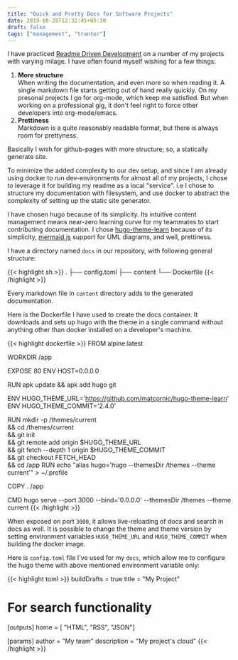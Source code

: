 ```yaml
---
title: "Quick and Pretty Docs for Software Projects"
date: 2019-08-28T12:32:45+05:30
draft: false
tags: ["management", "trantor"]
---
```


I have practiced [Readme Driven
Development](http://tom.preston-werner.com/2010/08/23/readme-driven-development.html)
on a number of my projects with varying milage. I have often found myself
wishing for a few things:

1. **More structure**<br /> When writing the documentation, and even more so
    when reading it. A single markdown file starts getting out of hand really
    quickly. On my presonal projects I go for org-mode, which keep me satisfied.
    But when working on a professional gig, it don't feel right to force other
    developers into org-mode/emacs.
2. **Prettiness**<br /> Markdown is a quite reasonably readable format, but
   there is always room for prettyness.

Basically I wish for github-pages with more structure; so, a statically generate
site.

To minimize the added complexity to our dev setup, and since I am already
using docker to run dev-environments for almost all of my projects, I chose to
leverage it for building my readme as a local "service". i.e I chose to
structure my documentation with filesystem, and use docker to abstract the
complexity of setting up the static site generator.

I have chosen hugo because of its simplicity. Its intuitive content management
means near-zero learning curve for my teammates to start contributing
documentation. I chose
[hugo-theme-learn](https://github.com/matcornic/hugo-theme-learn) because of its
simplicity, [mermaid.js](https://mermaidjs.github.io/) support for UML diagrams,
and well, prettiness.

I have a directory named `docs` in our repository, with following general structure:

{{< highlight sh >}}
.
├── config.toml
├── content
└── Dockerfile
{{< /highlight >}}

Every markdown file in `content` directory adds to the generated documentation.

Here is the Dockerfile I have used to create the docs container. It downloads
and sets up hugo with the theme in a single command without anything other than
docker installed on a developer's machine.

{{< highlight dockerfile >}}
FROM alpine:latest

WORKDIR /app

EXPOSE 80
ENV HOST=0.0.0.0

RUN apk update && apk add hugo git

ENV HUGO_THEME_URL='https://github.com/matcornic/hugo-theme-learn'
ENV HUGO_THEME_COMMIT='2.4.0'

RUN mkdir -p /themes/current \
  && cd /themes/current \
  && git init \
  && git remote add origin $HUGO_THEME_URL \
  && git fetch --depth 1 origin $HUGO_THEME_COMMIT \
  && git checkout FETCH_HEAD \
  && cd /app
RUN echo "alias hugo='hugo --themesDir /themes --theme current'" > ~/.profile

COPY . /app

CMD hugo serve --port 3000 --bind='0.0.0.0' --themesDir /themes --theme current
{{< /highlight >}}

When exposed on port `3000`, it allows live-reloading of docs and search in docs
as well. It is possible to change the theme and theme version by setting
environment variables `HUGO_THEME_URL` and `HUGO_THEME_COMMIT` when building the
docker image.

Here is `config.toml` file I've used for my `docs`, which allow me to configure
the hugo theme with above mentioned environment variable only:

{{< highlight toml >}}
buildDrafts = true
title = "My Project"

# For search functionality
[outputs]
home = [ "HTML", "RSS", "JSON"]

[params]
  author = "My team"
  description = "My project's cloud"
{{< /highlight >}}
